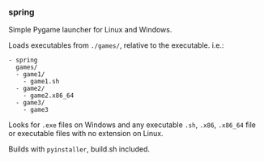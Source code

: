 ### spring


Simple Pygame launcher for Linux and Windows.

Loads executables from `./games/`, relative to the executable.
i.e.:
```
- spring
  games/
  - game1/
    - game1.sh
  - game2/
    - game2.x86_64
  - game3/
    - game3
```

Looks for `.exe` files on Windows and any executable `.sh`, `.x86`, `.x86_64` file or executable files with no extension on Linux.

Builds with `pyinstaller`, build.sh included.

